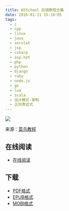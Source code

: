 ```yaml
---
title: W3School 后端教程合集
date: 2016-01-11 15:10:05
tags:
  - c
  - cpp
  - linux
  - java
  - servlet
  - jsp
  - csharp
  - asp.net
  - php
  - python
  - django
  - ruby
  - node.js
  - go
  - lua
  - scala
  - 设计模式·架构
  - 正则表达式
---
```


![](https://ek8whxe.cloudimg.io/s/width/226/https://www.gitbook.com/cover/book/wizardforcel/w3school-back-end.jpg?build=1452495789786&v=12.0.4)

来源：[菜鸟教程](http://www.w3cschool.cc/)

<!--more-->

## 在线阅读 ##

+ [在线阅读](https://www.gitbook.com/book/wizardforcel/w3school-back-end/details)

## 下载 ##

+ [PDF格式](https://www.gitbook.com/download/pdf/book/wizardforcel/w3school-back-end)
+ [EPUB格式](https://www.gitbook.com/download/epub/book/wizardforcel/w3school-back-end)
+ [MOBI格式](https://www.gitbook.com/download/mobi/book/wizardforcel/w3school-back-end)
